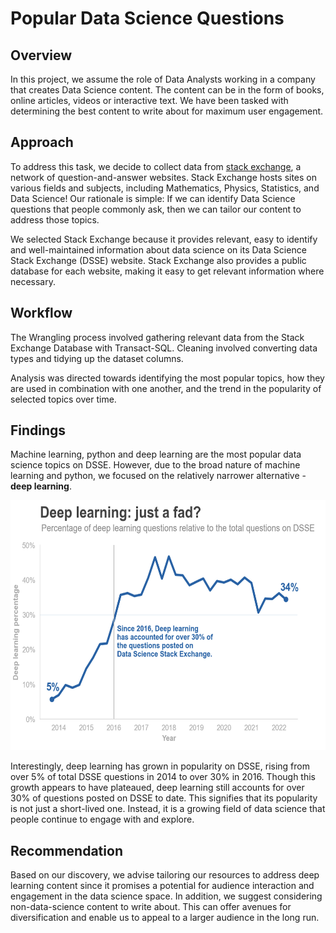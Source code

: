 # Popular Data Science Questions
## Overview
In this project, we assume the role of Data Analysts working in a company that creates Data Science content. The content can be in the form of books, online articles, videos or interactive text. We have been tasked with determining the best content to write about for maximum user engagement.

## Approach
To address this task, we decide to collect data from [stack exchange](https://en.wikipedia.org/wiki/Stack_Exchange), a network of question-and-answer websites. Stack Exchange hosts sites on various fields and subjects, including Mathematics, Physics, Statistics, and Data Science! Our rationale is simple: If we can identify Data Science questions that people commonly ask, then we can tailor our content to address those topics.

We selected Stack Exchange because it provides relevant, easy to identify and well-maintained information about data science on its Data Science Stack Exchange (DSSE) website. Stack Exchange also provides a public database for each website, making it easy to get relevant information where necessary.

## Workflow
The Wrangling process involved gathering relevant data from the Stack Exchange Database with Transact-SQL. Cleaning involved converting data types and tidying up the dataset columns.

Analysis was directed towards identifying the most popular topics, how they are used in combination with one another, and the trend in the popularity of selected topics over time.

## Findings
Machine learning, python and deep learning are the most popular data science topics on DSSE. However, due to the broad nature of machine learning and python, we focused on the relatively narrower alternative - **deep learning**.

<img src='./images/deep_learning_trend.png' width= 600 height=400/><br>

Interestingly, deep learning has grown in popularity on DSSE, rising from over 5% of total DSSE questions in 2014 to over 30% in 2016. Though this growth appears to have plateaued, deep learning still accounts for over 30% of questions posted on DSSE to date. This signifies that its popularity is not just a short-lived one. Instead, it is a growing field of data science that people continue to engage with and explore.

## Recommendation
Based on our discovery, we advise tailoring our resources to address deep learning content since it promises a potential for audience interaction and engagement in the data science space. In addition, we suggest considering non-data-science content to write about. This can offer avenues for diversification and enable us to appeal to a larger audience in the long run.








